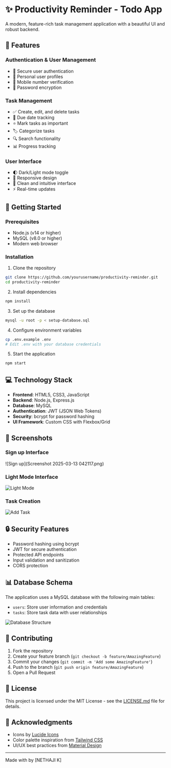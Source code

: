 # ✨ Productivity Reminder - Todo App

A modern, feature-rich task management application with a beautiful UI and robust backend.


## 🌟 Features

### Authentication & User Management
- 🔐 Secure user authentication
- 👤 Personal user profiles
- 📱 Mobile number verification
- 🔑 Password encryption


### Task Management
- ✅ Create, edit, and delete tasks
- 📅 Due date tracking
- ⭐ Mark tasks as important
- 🏷️ Categorize tasks
- 🔍 Search functionality
- 📊 Progress tracking

### User Interface
- 🌓 Dark/Light mode toggle
- 📱 Responsive design
- 🎯 Clean and intuitive interface
- ⚡ Real-time updates


## 🚀 Getting Started

### Prerequisites
- Node.js (v14 or higher)
- MySQL (v8.0 or higher)
- Modern web browser

### Installation

1. Clone the repository
```bash
git clone https://github.com/yourusername/productivity-reminder.git
cd productivity-reminder
```

2. Install dependencies
```bash
npm install
```

3. Set up the database
```bash
mysql -u root -p < setup-database.sql
```

4. Configure environment variables
```bash
cp .env.example .env
# Edit .env with your database credentials
```

5. Start the application
```bash
npm start
```

## 💻 Technology Stack

- **Frontend**: HTML5, CSS3, JavaScript
- **Backend**: Node.js, Express.js
- **Database**: MySQL
- **Authentication**: JWT (JSON Web Tokens)
- **Security**: bcrypt for password hashing
- **UI Framework**: Custom CSS with Flexbox/Grid

## 📱 Screenshots

### Sign up Interface
![Sign up](Screenshot 2025-03-13 042117.png)






### Light Mode Interface
![Light Mode](https://hebbkx1anhila5yf.public.blob.vercel-storage.com/Screenshot%202025-03-13%20042610-T0g9PgbwQJtnvFjBXz8iGnB25sdcrg.png)

### Task Creation
![Add Task](https://hebbkx1anhila5yf.public.blob.vercel-storage.com/Screenshot%202025-03-13%20042537-7M3asZcGrLWrmwoa1y6p8JW1EOLzd4.png)

## 🔒 Security Features

- Password hashing using bcrypt
- JWT for secure authentication
- Protected API endpoints
- Input validation and sanitization
- CORS protection

## 📊 Database Schema

The application uses a MySQL database with the following main tables:

- `users`: Store user information and credentials
- `tasks`: Store task data with user relationships

![Database Structure](https://hebbkx1anhila5yf.public.blob.vercel-storage.com/Screenshot%202025-03-13%20042828-ay0irBdMeOPMR0MBgyvXpG7ycLBY9d.png)

## 🤝 Contributing

1. Fork the repository
2. Create your feature branch (`git checkout -b feature/AmazingFeature`)
3. Commit your changes (`git commit -m 'Add some AmazingFeature'`)
4. Push to the branch (`git push origin feature/AmazingFeature`)
5. Open a Pull Request

## 📝 License

This project is licensed under the MIT License - see the [LICENSE.md](LICENSE.md) file for details.

## 🙏 Acknowledgments

- Icons by [Lucide Icons](https://lucide.dev)
- Color palette inspiration from [Tailwind CSS](https://tailwindcss.com)
- UI/UX best practices from [Material Design](https://material.io)

---

Made with  by [NETHAJI K]

